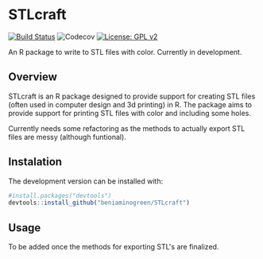 # STLcraft
[![Build Status](https://travis-ci.com/beniaminogreen/STLcraft.svg?branch=master)](https://travis-ci.com/beniaminogreen/STLcraft)
![Codecov](https://img.shields.io/codecov/c/github/beniaminogreen/STLcraft)
[![License: GPL v2](https://img.shields.io/badge/License-GPL%20v2-blue.svg)](https://www.gnu.org/licenses/old-licenses/gpl-2.0.en.html)

An R package to write to STL files with color. Currently in development.
## Overview
STLcraft is an R package designed to provide support for creating STL files (often used in computer design and 3d printing) in R. 
The package aims to provide support for printing STL files with color and including some holes. 

Currently needs some refactoring as the methods to actually export STL files are messy (although funtional).
## Instalation
The development version can be installed with:
``` R
#install.packages("devtools")
devtools::install_github("beniaminogreen/STLcraft")
```
## Usage
To be added once the methods for exporting STL's are finalized. 
